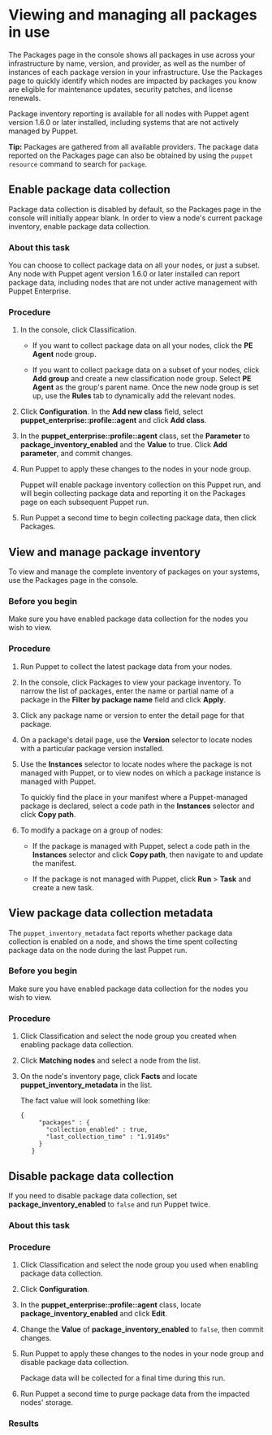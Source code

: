 # Viewing and managing all packages in use

The Packages page in the console shows all packages in use across your infrastructure by name, version, and provider, as well as the number of instances of each package version in your infrastructure. Use the Packages page to quickly identify which nodes are impacted by packages you know are eligible for maintenance updates, security patches, and license renewals.

Package inventory reporting is available for all nodes with Puppet agent version 1.6.0 or later installed, including systems that are not actively managed by Puppet.

**Tip:** Packages are gathered from all available providers. The package data reported on the Packages page can also be obtained by using the `puppet resource` command to search for `package`.

## Enable package data collection

Package data collection is disabled by default, so the Packages page in the console will initially appear blank. In order to view a node's current package inventory, enable package data collection.

### About this task

You can choose to collect package data on all your nodes, or just a subset. Any node with Puppet agent version 1.6.0 or later installed can report package data, including nodes that are not under active management with Puppet Enterprise.

### Procedure

1.  In the console, click Classification.

    -   If you want to collect package data on all your nodes, click the **PE Agent** node group.

    -   If you want to collect package data on a subset of your nodes, click **Add group** and create a new classification node group. Select **PE Agent** as the group's parent name. Once the new node group is set up, use the **Rules** tab to dynamically add the relevant nodes.

2.  Click **Configuration**. In the **Add new class** field, select **puppet\_enterprise::profile::agent** and click **Add class**.

3.  In the **puppet\_enterprise::profile::agent** class, set the **Parameter** to **package\_inventory\_enabled** and the **Value** to true. Click **Add parameter**, and commit changes.

4.  Run Puppet to apply these changes to the nodes in your node group.

    Puppet will enable package inventory collection on this Puppet run, and will begin collecting package data and reporting it on the Packages page on each subsequent Puppet run.

5.  Run Puppet a second time to begin collecting package data, then click Packages.


## View and manage package inventory

To view and manage the complete inventory of packages on your systems, use the Packages page in the console.

### Before you begin

Make sure you have enabled package data collection for the nodes you wish to view.

### Procedure

1.  Run Puppet to collect the latest package data from your nodes.

2.  In the console, click Packages to view your package inventory. To narrow the list of packages, enter the name or partial name of a package in the **Filter by package name** field and click **Apply**.

3.  Click any package name or version to enter the detail page for that package.

4.  On a package's detail page, use the **Version** selector to locate nodes with a particular package version installed.

5.  Use the **Instances** selector to locate nodes where the package is not managed with Puppet, or to view nodes on which a package instance is managed with Puppet.

    To quickly find the place in your manifest where a Puppet-managed package is declared, select a code path in the **Instances** selector and click **Copy path**.

6.  To modify a package on a group of nodes:

    -   If the package is managed with Puppet, select a code path in the **Instances** selector and click **Copy path**, then navigate to and update the manifest.

    -   If the package is not managed with Puppet, click **Run** \> **Task** and create a new task.


## View package data collection metadata

The `puppet_inventory_metadata` fact reports whether package data collection is enabled on a node, and shows the time spent collecting package data on the node during the last Puppet run.

### Before you begin

Make sure you have enabled package data collection for the nodes you wish to view.

### Procedure

1.  Click Classification and select the node group you created when enabling package data collection.

2.  Click **Matching nodes** and select a node from the list.

3.  On the node's inventory page, click **Facts** and locate **puppet\_inventory\_metadata** in the list.

    The fact value will look something like:

    ```
    {
         "packages" : {
           "collection_enabled" : true,
           "last_collection_time" : "1.9149s"
         }
       }
    ```


## Disable package data collection

If you need to disable package data collection, set **package\_inventory\_enabled** to `false` and run Puppet twice.

### About this task

### Procedure

1.  Click Classification and select the node group you used when enabling package data collection.

2.  Click **Configuration**.

3.  In the **puppet\_enterprise::profile::agent** class, locate **package\_inventory\_enabled** and click **Edit**.

4.  Change the **Value** of **package\_inventory\_enabled** to `false`, then commit changes.

5.  Run Puppet to apply these changes to the nodes in your node group and disable package data collection.

    Package data will be collected for a final time during this run.

6.  Run Puppet a second time to purge package data from the impacted nodes' storage.


### Results

